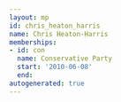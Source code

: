 ```yaml
---
layout: mp
id: chris_heaton_harris
name: Chris Heaton-Harris
memberships:
- id: con
  name: Conservative Party
  start: '2010-06-08'
  end: 
autogenerated: true
---
```

